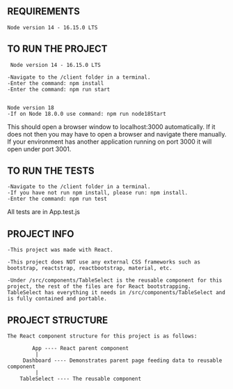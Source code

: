 ## REQUIREMENTS

```
Node version 14 - 16.15.0 LTS

```

## TO RUN THE PROJECT

```
 Node version 14 - 16.15.0 LTS

-Navigate to the /client folder in a terminal.
-Enter the command: npm install
-Enter the command: npm run start


Node version 18
-If on Node 18.0.0 use command: npm run node18Start

```

This should open a browser window to localhost:3000 automatically.
If it does not then you may have to open a browser and navigate there manually.
If your environment has another application running on port 3000 it will open under port 3001.

## TO RUN THE TESTS

```
-Navigate to the /client folder in a terminal.
-If you have not run npm install, please run: npm install.
-Enter the command: npm run test

```

All tests are in App.test.js

## PROJECT INFO

```
-This project was made with React.

-This project does NOT use any external CSS frameworks such as bootstrap, reactstrap, reactbootstrap, material, etc.

-Under /src/components/TableSelect is the reusable component for this project, the rest of the files are for React bootstrapping. TableSelect has everything it needs in /src/components/TableSelect and is fully contained and portable.

```

## PROJECT STRUCTURE

```
The React component structure for this project is as follows:

        App ---- React parent component
         |
     Dashboard ---- Demonstrates parent page feeding data to reusable component
         |
    TableSelect ---- The reusable component
```
